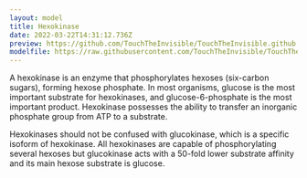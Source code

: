 ```yaml
---
layout: model
title: Hexokinase
date: 2022-03-22T14:31:12.736Z
preview: https://github.com/TouchTheInvisible/TouchTheInvisible.github.io/blob/master/assets/img/3O8M+3O80-Hexokinase/3O80-Hexokinase_Ribbon.png?raw=true
modelfile: https://raw.githubusercontent.com/TouchTheInvisible/TouchTheInvisible.github.io/master/assets/models/Hexokinase/3O80-Hexokinase_RibbonWithHBonds.dae
---
```

A hexokinase is an enzyme that phosphorylates hexoses (six-carbon sugars), forming hexose phosphate. In most organisms, glucose is the most important substrate for hexokinases, and glucose-6-phosphate is the most important product. Hexokinase possesses the ability to transfer an inorganic phosphate group from ATP to a substrate.

Hexokinases should not be confused with glucokinase, which is a specific isoform of hexokinase. All hexokinases are capable of phosphorylating several hexoses but glucokinase acts with a 50-fold lower substrate affinity and its main hexose substrate is glucose.